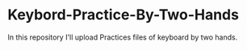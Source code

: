 # Keybord-Practice-By-Two-Hands
In this repository I'll upload Practices files of keyboard by two hands.
